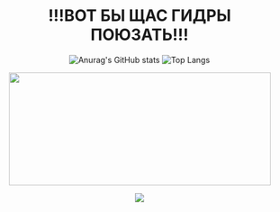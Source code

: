 <h1 align=center>!!!ВОТ БЫ ЩАС ГИДРЫ ПОЮЗАТЬ!!!</h1>
<div id="header" align="center">

</div>

<div align="center">

![Anurag's GitHub stats](https://github-readme-stats.vercel.app/api?username=isqnix&theme=dark&show_icons=true)
![Top Langs](https://github-readme-stats.vercel.app/api/top-langs/?username=isqnix&layout=compact&theme=dark&bg_color=00000000)
</div> 

<p align="center">
  <img src="https://steamuserimages-a.akamaihd.net/ugc/2467487627970325611/3488B319B7BC1E71733AA2E55A001418F3C2DDE3/?imw=512&imh=416&ima=fit&impolicy=Letterbox&imcolor=%23000000&letterbox=true" width="465" height="200" />
</p>

<div align="center">
  
  [![](https://visitcount.itsvg.in/api?id=isqnix&icon=0&color=13)](https://visitcount.itsvg.in)
</div>
